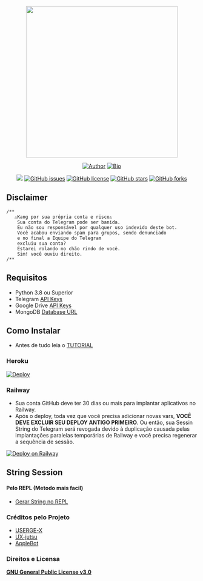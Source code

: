 <p align="center">
<a href="https://t.me/kannaxup"><img src="https://telegra.ph/file/c005ca2f522659da9b978.png" width="400" height="400"/>
</p>
<p align="center">
<a href="https://github.com/fnixdev"><img title="Author" src="https://img.shields.io/badge/Author-fnixdev-red.svg?style=for-the-badge&logo=github"></a>
<a href="http://fnixdev.github.io/"><img title="Bio" src="https://img.shields.io/badge/FNIXDEV-BIO-red.svg?style=for-the-badge&logo=appveyor"></a>
</p>
<p align="center">
<a href="https://t.me/kannaxup"><img src="https://img.shields.io/badge/Join-Telegram%20Group-red.svg?style=flat-square&logo=Telegram"></a>
<a href="https://github.com/fnixdev/Kanna-X/issues"><img alt="GitHub issues" src="https://img.shields.io/github/issues/fnixdev/Kanna-X?style=flat-square"></a>
<a href="https://github.com/fnixdev/Kanna-X/blob/master/LICENSE"><img alt="GitHub license" src="https://img.shields.io/github/license/fnixdev/Kanna-X?style=flat-square"></a>
<a href="https://github.com/fnixdev/Kanna-X/stargazers"><img alt="GitHub stars" src="https://img.shields.io/github/stars/fnixdev/Kanna-X?style=flat-square"></a>
<a href="https://github.com/fnixdev/Kanna-X/network"><img alt="GitHub forks" src="https://img.shields.io/github/forks/fnixdev/Kanna-X?style=flat-square"></a>
</p>

## Disclaimer
```
/**
   ⚠️Kang por sua própria conta e risco⚠️
    Sua conta do Telegram pode ser banida.
    Eu não sou responsável por qualquer uso indevido deste bot.
    Você acabou enviando spam para grupos, sendo denunciado
    e no final a Equipe do Telegram
    excluiu sua conta?
    Estarei rolando no chão rindo de você.
    Sim! você ouviu direito.
/**
```
## Requisitos 
* Python 3.8 ou Superior
* Telegram [API Keys](https://my.telegram.org/apps)
* Google Drive [API Keys](https://console.developers.google.com/)
* MongoDB [Database URL](https://cloud.mongodb.com/)

## Como Instalar

- Antes de tudo leia o [TUTORIAL](https://fnixdev.github.io/Kanna/)

### Heroku
[​![Deploy](https://www.herokucdn.com/deploy/button.svg)​](https://heroku.com/deploy?template=https://github.com/fnixdev/KannaInstall)

### Railway

* Sua conta GitHub deve ter 30 dias ou mais para implantar aplicativos no Railway.
* Após o deploy, toda vez que você precisa adicionar novas vars, **VOCÊ DEVE EXCLUIR SEU DEPLOY ANTIGO PRIMEIRO**. Ou então, sua Sessin String do Telegram será revogada devido à duplicação causada pelas implantações paralelas temporárias de Railway e você precisa regenerar a sequência de sessão.​

[![Deploy on Railway](https://railway.app/button.svg)](https://railway.app/new/template?template=https%3A%2F%2Fgithub.com%2Ffnixdev%2FRDeploy&envs=API_ID%2CAPI_HASH%2CDATABASE_URL%2CHU_STRING_SESSION%2CBOT_TOKEN%2COWNER_ID%2CLOG_CHANNEL_ID%2CCMD_TRIGGER&API_IDDesc=Telegram+api_id&API_HASHDesc=Telegram+api_hash&DATABASE_URLDesc=Get+it+from+cloud.mongodb.com&HU_STRING_SESSIONDesc=Telegram+string+session&BOT_TOKENDesc=Telegram+bot+token%2C+get+it+with+the+help+of+%40BotFather&OWNER_IDDesc=Your+user+ID&LOG_CHANNEL_IDDesc=Channel+for+userbot+to+log&CMD_TRIGGERDesc=Command+trigger+to+execute+userbot+command&CMD_TRIGGERDefault=.)


## String Session

#### Pelo REPL (Metodo mais facil)
- [Gerar String no REPL](https://replit.com/@fnixdev/StringSessionKX)

### Créditos pelo Projeto
* [USERGE-X](https://github.com/code-rgb/USERGE-X)
* [UX-jutsu](https://github.com/ashwinstr/UX-jutsu)
* [AppleBot](https://github.com/applled/AppleBot)

### Direitos e Licensa
[**GNU General Public License v3.0**](https://github.com/fnixdev/Kanna-X/blob/master/LICENSE)
